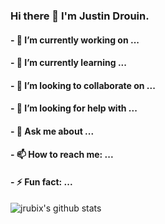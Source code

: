 ### Hi there 👋 I'm Justin Drouin.
#### - 🔭 I’m currently working on ...
#### - 🌱 I’m currently learning ...
#### - 👯 I’m looking to collaborate on ...
#### - 🤔 I’m looking for help with ...
#### - 💬 Ask me about ...
#### - 📫 How to reach me: ...
#### - ⚡ Fun fact: ...

<img
align="left"
alt="jrubix's github stats"
src="https://github-readme-stats.vercel.app/api?username=jrubix&show_icons=true&hide_border=true"
/>
